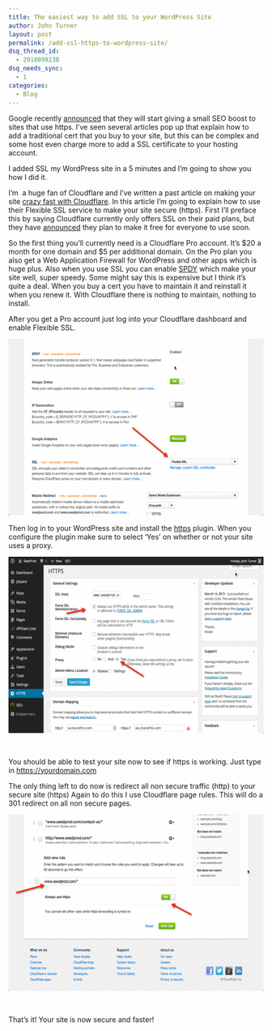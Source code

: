 ```yaml
---
title: The easiest way to add SSL to your WordPress Site
author: John Turner
layout: post
permalink: /add-ssl-https-to-wordpress-site/
dsq_thread_id:
  - 2918099238
dsq_needs_sync:
  - 1
categories:
  - Blog
---
```

Google recently <a href="http://googleonlinesecurity.blogspot.in/2014/08/https-as-ranking-signal_6.html#gpluscomments" target="_blank">announced</a> that they will start giving a small SEO boost to sites that use https. I&#8217;ve seen several articles pop up that explain how to add a traditional cert that you buy to your site, but this can be complex and some host even charge more to add a SSL certificate to your hosting account.

I added SSL my WordPress site in a 5 minutes and I&#8217;m going to show you how I did it.

I&#8217;m  a huge fan of Cloudflare and I&#8217;ve written a past article on making your site <a title="How to make your WordPress Site Super Fast with Cheap Hosting" href="http://seedprod.dev:8000/how-to-make-wordpress-fast/" target="_blank">crazy fast with Cloudflare</a>. In this article I&#8217;m going to explain how to use their Flexible SSL service to make your site secure (https). First I&#8217;ll preface this by saying Cloudflare currently only offers SSL on their paid plans, but they have <a href="http://blog.cloudflare.com/google-now-factoring-https-support-into-ranking-cloudflare-on-track-to-make-it-free-and-easy" target="_blank">announced</a> they plan to make it free for everyone to use soon.

So the first thing you&#8217;ll currently need is a Cloudflare Pro account. It&#8217;s $20 a month for one domain and $5 per additional domain. On the Pro plan you also get a Web Application Firewall for WordPress and other apps which is huge plus. Also when you use SSL you can enable <a href="http://blog.cloudflare.com/introducing-spdy" target="_blank">SPDY</a> which make your site well, super speedy. Some might say this is expensive but I think it&#8217;s quite a deal. When you buy a cert you have to maintain it and reinstall it when you renew it. With Cloudflare there is nothing to maintain, nothing to install.

After you get a Pro account just log into your Cloudflare dashboard and enable Flexible SSL.

[<img class="alignnone size-large wp-image-764" src="/wp-content/uploads/2014/08/2014-08-10_09-32-24-600x348.png" alt="Cloudflare Flexible SSL" width="600" height="348" />][1]

Then log in to your WordPress site and install the <a href="http://wordpress.org/plugins/wordpress-https/" target="_blank">https</a> plugin. When you configure the plugin make sure to select &#8216;Yes&#8217; on whether or not your site uses a proxy.

[<img class="alignnone size-large wp-image-765" src="/wp-content/uploads/2014/08/2014-08-10_09-37-04-600x348.png" alt="2014-08-10_09-37-04" width="600" height="348" />][2]

&nbsp;

You should be able to test your site now to see if https is working. Just type in https://yourdomain.com

The only thing left to do now is redirect all non secure traffic (http) to your secure site (https) Again to do this I use Cloudflare page rules. This will do a 301 redirect on all non secure pages.

[<img class="alignnone size-large wp-image-766" src="/wp-content/uploads/2014/08/2014-08-10_09-41-35-600x348.png" alt="Cloudflare https page rule" width="600" height="348" />][3]

&nbsp;

That&#8217;s it! Your site is now secure and faster!

&nbsp;

&nbsp;

&nbsp;

&nbsp;

&nbsp;

 [1]: /wp-content/uploads/2014/08/2014-08-10_09-32-24.png
 [2]: /wp-content/uploads/2014/08/2014-08-10_09-37-04.png
 [3]: /wp-content/uploads/2014/08/2014-08-10_09-41-35.png